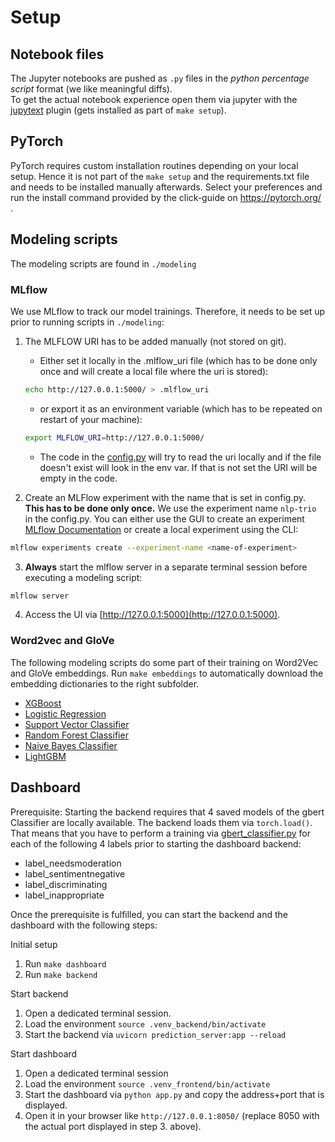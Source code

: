 # Setup

## Notebook files
The Jupyter notebooks are pushed as `.py` files in the _python percentage script_ format (we like meaningful diffs).  
To get the actual notebook experience open them via jupyter with the [jupytext](https://github.com/mwouts/jupytext) plugin (gets installed as part of `make setup`).

## PyTorch
PyTorch requires custom installation routines depending on your local setup.
Hence it is not part of the `make setup` and the requirements.txt file and needs to be installed manually afterwards.
Select your preferences and run the install command provided by the click-guide on https://pytorch.org/ .

## Modeling scripts
The modeling scripts are found in `./modeling`

### MLflow
We use MLflow to track our model trainings. Therefore, it needs to be set up prior to running scripts in `./modeling`:

1. The MLFLOW URI has to be added manually (not stored on git).
    * Either set it locally in the .mlflow_uri file (which has to be done only once and will create a local file where the uri is stored):
    ```BASH
    echo http://127.0.0.1:5000/ > .mlflow_uri
    ```

    * or export it as an environment variable (which has to be repeated on restart of your machine):

    ```bash
    export MLFLOW_URI=http://127.0.0.1:5000/
    ```
    
    * The code in the [config.py](modeling/config.py) will try to read the uri locally and if the file doesn't exist will look in the env var. If that is not set the URI will be empty in the code.

2. Create an MLFlow experiment with the name that is set in config.py. **This has to be done only once.** We use the experiment name `nlp-trio` in the config.py. You can either use the GUI to create an experiment [MLflow Documentation](https://www.mlflow.org/docs/latest/tracking.html#managing-experiments-and-runs-with-the-tracking-service-api) or create a local experiment using the CLI:
  ```bash
  mlflow experiments create --experiment-name <name-of-experiment>
  ```

3. **Always** start the mlflow server in a separate terminal session before executing a modeling script:

  ```bash
  mlflow server
  ```
  
4. Access the UI via [http://127.0.0.1:5000](http://127.0.0.1:5000).

### Word2vec and GloVe
The following modeling scripts do some part of their training on Word2Vec and GloVe embeddings. Run `make embeddings` to automatically download the embedding dictionaries to the right subfolder.
* [XGBoost](https://github.com/dominikmn/one-million-posts/blob/main/modeling/xg_boost.py)
* [Logistic Regression](https://github.com/dominikmn/one-million-posts/blob/main/modeling/log_reg.py)
* [Support Vector Classifier](https://github.com/dominikmn/one-million-posts/blob/main/modeling/svc.py)
* [Random Forest Classifier](https://github.com/dominikmn/one-million-posts/blob/main/modeling/random_forest.py)
* [Naive Bayes Classifier](https://github.com/dominikmn/one-million-posts/blob/main/modeling/naive_bayes.py)
* [LightGBM](https://github.com/dominikmn/one-million-posts/blob/main/modeling/light_gbm.py)

## Dashboard
Prerequisite: Starting the backend requires that 4 saved models of the gbert Classifier are locally available. The backend loads them via `torch.load()`. That means that you have to perform a training via [gbert_classifier.py](https://github.com/dominikmn/one-million-posts/blob/main/modeling/gbert_classifier.py) for each of the following 4 labels prior to starting the dashboard backend:
* label_needsmoderation
* label_sentimentnegative
* label_discriminating
* label_inappropriate

Once the prerequisite is fulfilled, you can start the backend and the dashboard with the following steps:

Initial setup
1. Run `make dashboard`
2. Run `make backend`

Start backend
1. Open a dedicated terminal session.
2. Load the environment `source .venv_backend/bin/activate`
3. Start the backend via `uvicorn prediction_server:app --reload`

Start dashboard
1. Open a dedicated terminal session
2. Load the environment `source .venv_frontend/bin/activate` 
3. Start the dashboard via `python app.py` and copy the address+port that is displayed.
4. Open it in your browser like `http://127.0.0.1:8050/` (replace 8050 with the actual port displayed in step 3. above).

